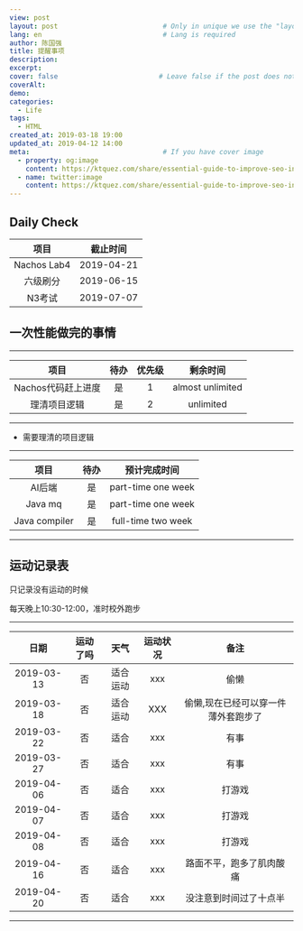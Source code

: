 ```yaml
---
view: post
layout: post                          # Only in unique we use the "layout: post"
lang: en                              # Lang is required
author: 陈国强
title: 提醒事项
description:
excerpt:
cover: false                         # Leave false if the post does not have cover image, if there is set to true
coverAlt:
demo:
categories:
  - Life
tags: 
  - HTML
created_at: 2019-03-18 19:00
updated_at: 2019-04-12 14:00
meta:                                 # If you have cover image
  - property: og:image
    content: https://ktquez.com/share/essential-guide-to-improve-seo-in-single-page-application-vuejs.png
  - name: twitter:image
    content: https://ktquez.com/share/essential-guide-to-improve-seo-in-single-page-application-vuejs.png
---
```


## Daily Check

|项目|截止时间|
|:----:|:----:|
|Nachos Lab4|2019-04-21|
|六级刷分|2019-06-15|
|N3考试|2019-07-07|

## 一次性能做完的事情
---
|项目|待办|优先级|剩余时间|
|:----:|:----:|:----:|:----:|
|Nachos代码赶上进度|是|1|almost unlimited|
|理清项目逻辑|是|2|unlimited|
---

+ 需要理清的项目逻辑

---
|项目|待办|预计完成时间|
|:----:|:----:|:----:|
|AI后端|是|part-time one week|
|Java mq|是|part-time one week|
|Java compiler|是|full-time two week|
---

## 运动记录表

只记录没有运动的时候

每天晚上10:30-12:00，准时校外跑步

---
|日期|运动了吗|天气|运动状况|备注|
|:----:|:-----:|:----:|:----:|:----:|
|2019-03-13 |否|适合运动|xxx|偷懒|
|2019-03-18 |否|适合运动|XXX|偷懒,现在已经可以穿一件薄外套跑步了|
|2019-03-22 |否|适合|xxx|有事|
|2019-03-27 |否|适合|xxx|有事|
|2019-04-06 |否|适合|xxx|打游戏|
|2019-04-07 |否|适合|xxx|打游戏|
|2019-04-08 |否|适合|xxx|打游戏|
|2019-04-16 |否|适合|xxx|路面不平，跑多了肌肉酸痛|
|2019-04-20 |否|适合|xxx|没注意到时间过了十点半|
---